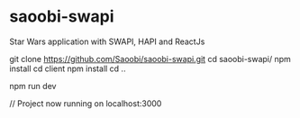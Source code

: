 # saoobi-swapi
Star Wars application with SWAPI, HAPI and ReactJs 


git clone https://github.com/Saoobi/saoobi-swapi.git
cd saoobi-swapi/
npm install
cd client
npm install
cd ..

npm run dev

// Project now running on localhost:3000
